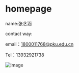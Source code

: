 # homepage

name:张艺涵

contact way:
 
 email：1800011768@pku.edu.cn
 
 Tel：13932921738
 
 ![image](xc)
